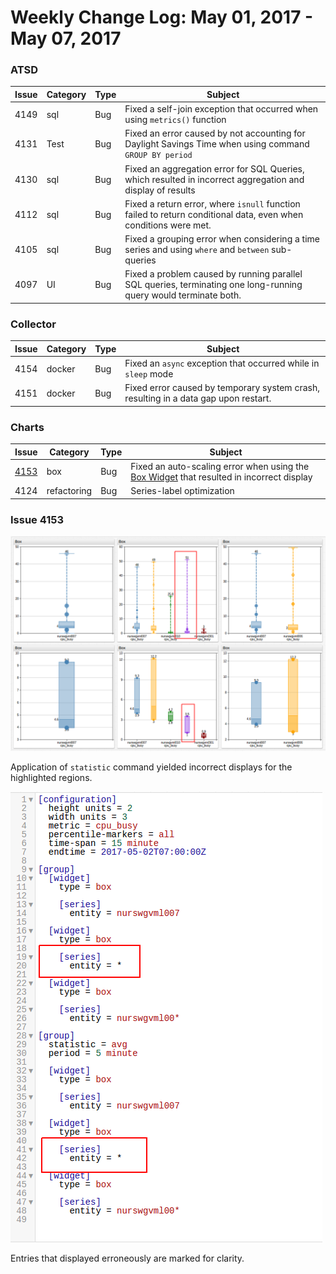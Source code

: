 Weekly Change Log: May 01, 2017 - May 07, 2017
==================================================
### ATSD

| Issue| Category    | Type    | Subject                                                             |
|------|-------------|---------|----------------------
| 4149 | sql | Bug | Fixed a self-join exception that occurred when using `metrics()` function |
| 4131 | Test | Bug | Fixed an error caused by not accounting for Daylight Savings Time when using command `GROUP BY period`|
| 4130 | sql | Bug | Fixed an aggregation error for SQL Queries, which resulted in incorrect aggregation and display of results|
| 4112 | sql | Bug | Fixed a return error, where `isnull` function failed to return conditional data, even when conditions were met.|
| 4105 | sql | Bug | Fixed a grouping error when considering a time series and using `where` and `between` sub-queries|
| 4097 | UI | Bug | Fixed a problem caused by running parallel SQL queries, terminating one long-running query would terminate both. |

### Collector

| Issue| Category    | Type    | Subject                                                             |
|------|-------------|---------|----------------------
| 4154 | docker | Bug | Fixed an `async` exception that occurred while in `sleep` mode  |
| 4151 | docker | Bug | Fixed error caused by temporary system crash, resulting in a data gap upon restart. |

### Charts

| Issue| Category    | Type    | Subject                                                             |
|------|-------------|---------|----------------------
| [4153](#Issue-4153) | box | Bug | Fixed an auto-scaling error when using the [Box Widget](https://axibase.com/products/axibase-time-series-database/visualization/widgets/box-chart-widget/#tab-id-1) that resulted in incorrect display |
| 4124 | refactoring | Bug | Series-label optimization |

### Issue 4153

![ChangeLog1](Images/ChangeLogDemo4.png)

Application of `statistic` command yielded incorrect displays for the highlighted regions.

![ChangeLog3](Images/ChangeLogDemo3.png)

Entries that displayed erroneously are marked for clarity.